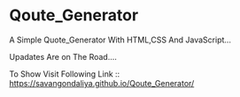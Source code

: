 # Qoute_Generator

A Simple Quote_Generator With HTML,CSS And JavaScript...

Upadates Are on The Road....

To Show Visit Following Link ::
                    https://savangondaliya.github.io/Qoute_Generator/
